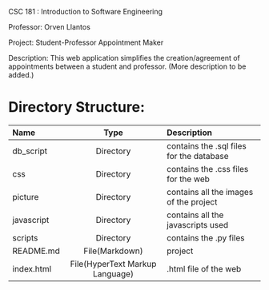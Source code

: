 CSC 181 : Introduction to Software Engineering 

Professor: Orven Llantos

Project:
Student-Professor Appointment Maker

Description:
This web application simplifies the creation/agreement of appointments between a student and professor. (More description to be added.)

Directory Structure:
======================
| Name          | Type            | Description                              |
| :------------ |:---------------:|:---------------------------------------- |
| db_script     | Directory       | contains the .sql files for the database |
| css           | Directory       | contains the .css files for the web      |
| picture       | Directory       | contains all the images of the project   |
| javascript    | Directory       | contains all the javascripts used        |
| scripts       | Directory       | contains the .py files                   |
| README.md     | File(Markdown)  | project                                  |
| index.html    | File(HyperText Markup Language) | .html file of the web    |
